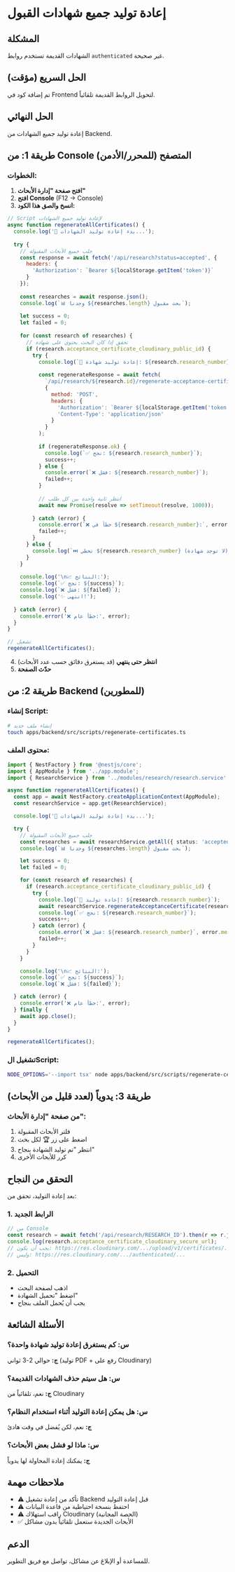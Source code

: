 # إعادة توليد جميع شهادات القبول

## المشكلة
الشهادات القديمة تستخدم روابط `authenticated` غير صحيحة.

## الحل السريع (مؤقت)
تم إضافة كود في Frontend لتحويل الروابط القديمة تلقائياً.

## الحل النهائي
إعادة توليد جميع الشهادات من Backend.

## طريقة 1: من Console المتصفح (للمحرر/الأدمن)

### الخطوات:
1. **افتح صفحة "إدارة الأبحاث"**
2. **افتح Console** (F12 → Console)
3. **انسخ والصق هذا الكود:**

```javascript
// Script لإعادة توليد جميع الشهادات
async function regenerateAllCertificates() {
  console.log('🚀 بدء إعادة توليد الشهادات...');
  
  try {
    // جلب جميع الأبحاث المقبولة
    const response = await fetch('/api/research?status=accepted', {
      headers: {
        'Authorization': `Bearer ${localStorage.getItem('token')}`
      }
    });
    
    const researches = await response.json();
    console.log(`📊 وجدنا ${researches.length} بحث مقبول`);
    
    let success = 0;
    let failed = 0;
    
    for (const research of researches) {
      // تحقق إذا كان البحث يحتوي على شهادة
      if (research.acceptance_certificate_cloudinary_public_id) {
        try {
          console.log(`🔄 إعادة توليد شهادة: ${research.research_number}`);
          
          const regenerateResponse = await fetch(
            `/api/research/${research.id}/regenerate-acceptance-certificate`,
            {
              method: 'POST',
              headers: {
                'Authorization': `Bearer ${localStorage.getItem('token')}`,
                'Content-Type': 'application/json'
              }
            }
          );
          
          if (regenerateResponse.ok) {
            console.log(`✅ نجح: ${research.research_number}`);
            success++;
          } else {
            console.error(`❌ فشل: ${research.research_number}`);
            failed++;
          }
          
          // انتظر ثانية واحدة بين كل طلب
          await new Promise(resolve => setTimeout(resolve, 1000));
          
        } catch (error) {
          console.error(`❌ خطأ في ${research.research_number}:`, error);
          failed++;
        }
      } else {
        console.log(`⏭️ تخطي ${research.research_number} (لا توجد شهادة)`);
      }
    }
    
    console.log('\n📈 النتائج:');
    console.log(`✅ نجح: ${success}`);
    console.log(`❌ فشل: ${failed}`);
    console.log('✨ انتهى!');
    
  } catch (error) {
    console.error('❌ خطأ عام:', error);
  }
}

// تشغيل
regenerateAllCertificates();
```

4. **انتظر حتى ينتهي** (قد يستغرق دقائق حسب عدد الأبحاث)
5. **حدّث الصفحة**

## طريقة 2: من Backend (للمطورين)

### إنشاء Script:
```bash
# إنشاء ملف جديد
touch apps/backend/src/scripts/regenerate-certificates.ts
```

### محتوى الملف:
```typescript
import { NestFactory } from '@nestjs/core';
import { AppModule } from '../app.module';
import { ResearchService } from '../modules/research/research.service';

async function regenerateAllCertificates() {
  const app = await NestFactory.createApplicationContext(AppModule);
  const researchService = app.get(ResearchService);

  console.log('🚀 بدء إعادة توليد الشهادات...');

  try {
    // جلب جميع الأبحاث المقبولة
    const researches = await researchService.getAll({ status: 'accepted' });
    console.log(`📊 وجدنا ${researches.length} بحث مقبول`);

    let success = 0;
    let failed = 0;

    for (const research of researches) {
      if (research.acceptance_certificate_cloudinary_public_id) {
        try {
          console.log(`🔄 إعادة توليد: ${research.research_number}`);
          await researchService.regenerateAcceptanceCertificate(research.id);
          console.log(`✅ نجح: ${research.research_number}`);
          success++;
        } catch (error) {
          console.error(`❌ فشل: ${research.research_number}`, error.message);
          failed++;
        }
      }
    }

    console.log('\n📈 النتائج:');
    console.log(`✅ نجح: ${success}`);
    console.log(`❌ فشل: ${failed}`);

  } catch (error) {
    console.error('❌ خطأ عام:', error);
  } finally {
    await app.close();
  }
}

regenerateAllCertificates();
```

### تشغيل الScript:
```bash
NODE_OPTIONS='--import tsx' node apps/backend/src/scripts/regenerate-certificates.ts
```

## طريقة 3: يدوياً (لعدد قليل من الأبحاث)

### من صفحة "إدارة الأبحاث":
1. فلتر الأبحاث المقبولة
2. اضغط على زر 🏆 لكل بحث
3. انتظر "تم توليد الشهادة بنجاح"
4. كرر للأبحاث الأخرى

## التحقق من النجاح

بعد إعادة التوليد، تحقق من:

### 1. الرابط الجديد
```javascript
// من Console
const research = await fetch('/api/research/RESEARCH_ID').then(r => r.json());
console.log(research.acceptance_certificate_cloudinary_secure_url);
// يجب أن يكون: https://res.cloudinary.com/.../upload/v1/certificates/...
// وليس: https://res.cloudinary.com/.../authenticated/...
```

### 2. التحميل
- اذهب لصفحة البحث
- اضغط "تحميل الشهادة"
- يجب أن يُحمل الملف بنجاح

## الأسئلة الشائعة

### س: كم يستغرق إعادة توليد شهادة واحدة؟
**ج:** حوالي 2-3 ثواني (توليد PDF + رفع على Cloudinary)

### س: هل سيتم حذف الشهادات القديمة؟
**ج:** نعم، تلقائياً من Cloudinary

### س: هل يمكن إعادة التوليد أثناء استخدام النظام؟
**ج:** نعم، لكن يُفضل في وقت هادئ

### س: ماذا لو فشل بعض الأبحاث؟
**ج:** يمكنك إعادة المحاولة لها يدوياً

## ملاحظات مهمة

- ⚠️ تأكد من إعادة تشغيل Backend قبل إعادة التوليد
- ⚠️ احتفظ بنسخة احتياطية من قاعدة البيانات
- ⚠️ راقب استهلاك Cloudinary (الحصة المجانية)
- ✅ الأبحاث الجديدة ستعمل تلقائياً بدون مشاكل

## الدعم
للمساعدة أو الإبلاغ عن مشاكل، تواصل مع فريق التطوير.
